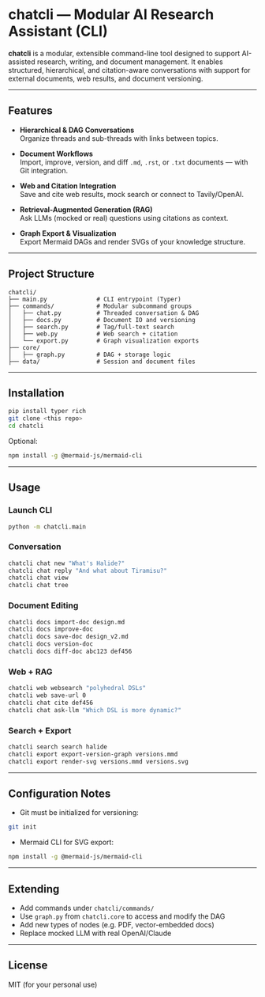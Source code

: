 # chatcli — Modular AI Research Assistant (CLI)

**chatcli** is a modular, extensible command-line tool designed to support AI-assisted research, writing, and document management. It enables structured, hierarchical, and citation-aware conversations with support for external documents, web results, and document versioning.

---

## Features

- **Hierarchical & DAG Conversations**  
  Organize threads and sub-threads with links between topics.

- **Document Workflows**  
  Import, improve, version, and diff `.md`, `.rst`, or `.txt` documents — with Git integration.

- **Web and Citation Integration**  
  Save and cite web results, mock search or connect to Tavily/OpenAI.

- **Retrieval-Augmented Generation (RAG)**  
  Ask LLMs (mocked or real) questions using citations as context.

- **Graph Export & Visualization**  
  Export Mermaid DAGs and render SVGs of your knowledge structure.

---

## Project Structure

```
chatcli/
├── main.py              # CLI entrypoint (Typer)
├── commands/            # Modular subcommand groups
│   ├── chat.py          # Threaded conversation & DAG
│   ├── docs.py          # Document IO and versioning
│   ├── search.py        # Tag/full-text search
│   ├── web.py           # Web search + citation
│   └── export.py        # Graph visualization exports
├── core/
│   ├── graph.py         # DAG + storage logic
├── data/                # Session and document files
```

---

## Installation

```bash
pip install typer rich
git clone <this repo>
cd chatcli
```

Optional:
```bash
npm install -g @mermaid-js/mermaid-cli
```

---

## Usage

### Launch CLI
```bash
python -m chatcli.main
```

### Conversation
```bash
chatcli chat new "What's Halide?"
chatcli chat reply "And what about Tiramisu?"
chatcli chat view
chatcli chat tree
```

### Document Editing
```bash
chatcli docs import-doc design.md
chatcli docs improve-doc
chatcli docs save-doc design_v2.md
chatcli docs version-doc
chatcli docs diff-doc abc123 def456
```

### Web + RAG
```bash
chatcli web websearch "polyhedral DSLs"
chatcli web save-url 0
chatcli chat cite def456
chatcli chat ask-llm "Which DSL is more dynamic?"
```

### Search + Export
```bash
chatcli search search halide
chatcli export export-version-graph versions.mmd
chatcli export render-svg versions.mmd versions.svg
```

---

## Configuration Notes

- Git must be initialized for versioning:
```bash
git init
```

- Mermaid CLI for SVG export:
```bash
npm install -g @mermaid-js/mermaid-cli
```

---

## Extending

- Add commands under `chatcli/commands/`
- Use `graph.py` from `chatcli.core` to access and modify the DAG
- Add new types of nodes (e.g. PDF, vector-embedded docs)
- Replace mocked LLM with real OpenAI/Claude

---

## License

MIT (for your personal use)